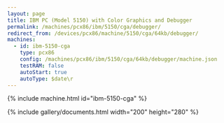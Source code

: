 ```yaml
---
layout: page
title: IBM PC (Model 5150) with Color Graphics and Debugger
permalink: /machines/pcx86/ibm/5150/cga/debugger/
redirect_from: /devices/pcx86/machine/5150/cga/64kb/debugger/
machines:
  - id: ibm-5150-cga
    type: pcx86
    config: /machines/pcx86/ibm/5150/cga/64kb/debugger/machine.json
    testRAM: false
    autoStart: true
    autoType: $date\r
---
```


{% include machine.html id="ibm-5150-cga" %}

{% include gallery/documents.html width="200" height="280" %}
